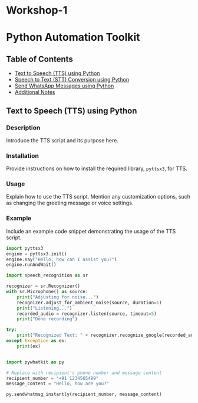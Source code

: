 # Workshop-1
# Python Automation Toolkit

## Table of Contents
- [Text to Speech (TTS) using Python](#text-to-speech-tts-using-python)
- [Speech to Text (STT) Conversion using Python](#speech-to-text-stt-conversion-using-python)
- [Send WhatsApp Messages using Python](#send-whatsapp-messages-using-python)
- [Additional Notes](#additional-notes)

## Text to Speech (TTS) using Python
### Description
Introduce the TTS script and its purpose here.

### Installation
Provide instructions on how to install the required library, `pyttsx3`, for TTS.

### Usage
Explain how to use the TTS script. Mention any customization options, such as changing the greeting message or voice settings.

### Example
Include an example code snippet demonstrating the usage of the TTS script.

```python
import pyttsx3
engine = pyttsx3.init()
engine.say("Hello, how can I assist you?")
engine.runAndWait()

import speech_recognition as sr

recognizer = sr.Recognizer()
with sr.Microphone() as source:
    print("Adjusting for noise...")
    recognizer.adjust_for_ambient_noise(source, duration=1)
    print("Listening...")
    recorded_audio = recognizer.listen(source, timeout=5)
    print("Done recording")

try:
    print("Recognized Text: " + recognizer.recognize_google(recorded_audio, language="en-US"))
except Exception as ex:
    print(ex)


import pywhatkit as py

# Replace with recipient's phone number and message content
recipient_number = "+91 1234565489"
message_content = "Hello, how are you?"

py.sendwhatmsg_instantly(recipient_number, message_content)
